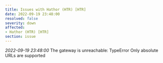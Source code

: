 ```yaml
---
title: Issues with Hathor (HTR) [HTR]
date: 2022-09-19 23:48:00
resolved: false
severity: down
affected:
- Hathor (HTR) [HTR]
section: issue
---
```


*2022-09-19 23:48:00* The gateway is unreachable: TypeError Only absolute URLs are supported